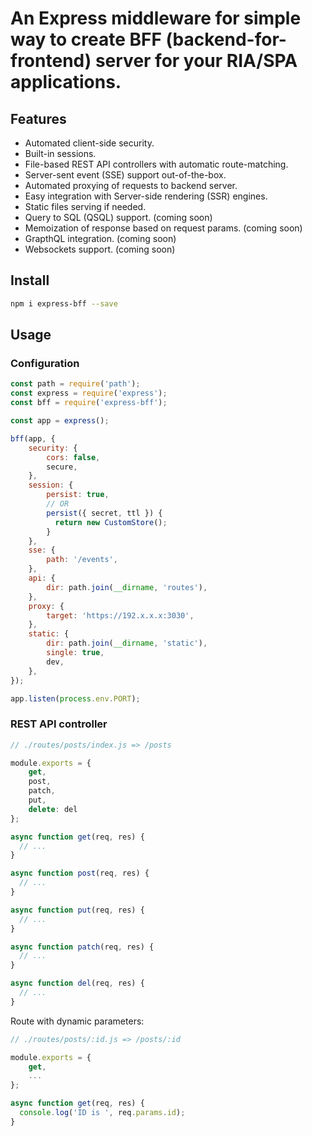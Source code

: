 # An Express middleware for simple way to create BFF (backend-for-frontend) server for your RIA/SPA applications.

## Features

- Automated client-side security.
- Built-in sessions.
- File-based REST API controllers with automatic route-matching.
- Server-sent event (SSE) support out-of-the-box.
- Automated proxying of requests to backend server.
- Easy integration with Server-side rendering (SSR) engines.
- Static files serving if needed.
- Query to SQL (QSQL) support. (coming soon)
- Memoization of response based on request params. (coming soon)
- GrapthQL integration. (coming soon)
- Websockets support. (coming soon)

## Install

```bash
npm i express-bff --save
```

## Usage

### Configuration

```javascript
const path = require('path');
const express = require('express');
const bff = require('express-bff');

const app = express();

bff(app, {
    security: {
        cors: false,
        secure,
    },
    session: {
        persist: true,
        // OR
        persist({ secret, ttl }) {
          return new CustomStore();
        }
    },
    sse: {
        path: '/events',
    },
    api: {
        dir: path.join(__dirname, 'routes'),
    },
    proxy: {
        target: 'https://192.x.x.x:3030',
    },
    static: {
        dir: path.join(__dirname, 'static'),
        single: true,
        dev,
    },
});

app.listen(process.env.PORT);
```

### REST API controller

```javascript
// ./routes/posts/index.js => /posts

module.exports = {
    get,
    post,
    patch,
    put,
    delete: del
};

async function get(req, res) {
  // ...
}

async function post(req, res) {
  // ...
}

async function put(req, res) {
  // ...
}

async function patch(req, res) {
  // ...
}

async function del(req, res) {
  // ...
}
```

Route with dynamic parameters:

```javascript
// ./routes/posts/:id.js => /posts/:id

module.exports = {
    get,
    ...
};

async function get(req, res) {
  console.log('ID is ', req.params.id);
}
```
